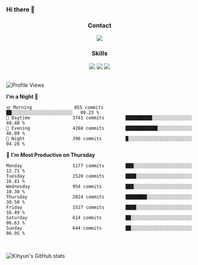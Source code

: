 ### Hi there 👋

<!--
**Key5771/Key5771** is a ✨ _special_ ✨ repository because its `README.md` (this file) appears on your GitHub profile.

Here are some ideas to get you started:

- 🔭 I’m currently working on ...
- 🌱 I’m currently learning ...
- 👯 I’m looking to collaborate on ...
- 🤔 I’m looking for help with ...
- 💬 Ask me about ...
- 📫 How to reach me: ...
- 😄 Pronouns: ...
- ⚡ Fun fact: ...
-->

<h3 align="center">Contact</h3>
<div align="center">
  <a href="mailto:ksj57715@gmail.com"><img src="https://img.shields.io/badge/Gmail-D14836?style=for-the-badge&logo=gmail&logoColor=white"/></a>
</div>

<h3 align="center">Skills</h3>
<div align="center">
  <img src="https://img.shields.io/badge/iOS-000000?style=for-the-badge&logo=ios&logoColor=white"/>
  <img src="https://img.shields.io/badge/Swift-FA7343?style=for-the-badge&logo=swift&logoColor=white"/>
  <img src="https://img.shields.io/badge/Xcode-007ACC?style=for-the-badge&logo=Xcode&logoColor=white"/>
</div>

<br>

<!--START_SECTION:waka-->
![Profile Views](http://img.shields.io/badge/Profile%20Views-7-blue)

**I'm a Night 🦉** 

```text
🌞 Morning                855 commits         ██░░░░░░░░░░░░░░░░░░░░░░░   09.23 % 
🌆 Daytime                3741 commits        ██████████░░░░░░░░░░░░░░░   40.40 % 
🌃 Evening                4268 commits        ████████████░░░░░░░░░░░░░   46.09 % 
🌙 Night                  396 commits         █░░░░░░░░░░░░░░░░░░░░░░░░   04.28 % 
```
📅 **I'm Most Productive on Thursday** 

```text
Monday                   1177 commits        ███░░░░░░░░░░░░░░░░░░░░░░   12.71 % 
Tuesday                  1520 commits        ████░░░░░░░░░░░░░░░░░░░░░   16.41 % 
Wednesday                954 commits         ███░░░░░░░░░░░░░░░░░░░░░░   10.30 % 
Thursday                 2824 commits        ████████░░░░░░░░░░░░░░░░░   30.50 % 
Friday                   1527 commits        ████░░░░░░░░░░░░░░░░░░░░░   16.49 % 
Saturday                 614 commits         ██░░░░░░░░░░░░░░░░░░░░░░░   06.63 % 
Sunday                   644 commits         ██░░░░░░░░░░░░░░░░░░░░░░░   06.95 % 
```



<!--END_SECTION:waka-->

<br>


![Kihyun's GitHub stats](https://github-readme-stats.vercel.app/api?username=key5771&show_icons=true&theme=radical)
